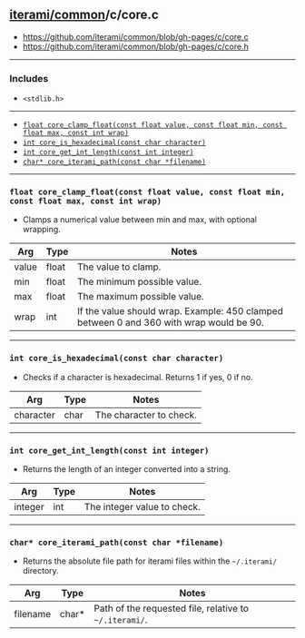 [iterami/common](https://github.com/iterami/Docs.htm/blob/gh-pages/common/README.md)/c/core.c
---------------------------------------------------------------------------------------------

* https://github.com/iterami/common/blob/gh-pages/c/core.c
* https://github.com/iterami/common/blob/gh-pages/c/core.h

---

### Includes
* `<stdlib.h>`

---

* [`float core_clamp_float(const float value, const float min, const float max, const int wrap)`](#float-core_clamp_floatconst-float-value-const-float-min-const-float-max-const-int-wrap)
* [`int core_is_hexadecimal(const char character)`](#int-core_is_hexadecimalconst-char-character)
* [`int core_get_int_length(const int integer)`](#int-core_get_int_lengthconst-int-integer)
* [`char* core_iterami_path(const char *filename)`](#char-core_iterami_pathconst-char-filename)

---

### `float core_clamp_float(const float value, const float min, const float max, const int wrap)`
* Clamps a numerical value between min and max, with optional wrapping.

Arg   | Type  | Notes
------|-------|----------------------------------------------------------------------------------------
value | float | The value to clamp.
min   | float | The minimum possible value.
max   | float | The maximum possible value.
wrap  | int   | If the value should wrap. Example: 450 clamped between 0 and 360 with wrap would be 90.

---

### `int core_is_hexadecimal(const char character)`
* Checks if a character is hexadecimal. Returns 1 if yes, 0 if no.

Arg       | Type | Notes
----------|------|----------------------------
character | char | The character to check.

---

### `int core_get_int_length(const int integer)`
* Returns the length of an integer converted into a string.

Arg     | Type | Notes
--------|------|----------------------------
integer | int  | The integer value to check.

---

### `char* core_iterami_path(const char *filename)`
* Returns the absolute file path for iterami files within the `~/.iterami/` directory.

Arg      | Type  | Notes
---------|-------|-------------------------------------------------------
filename | char* | Path of the requested file, relative to `~/.iterami/`.
